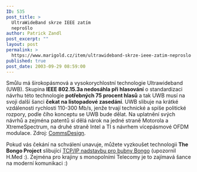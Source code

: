 ```yaml
---
ID: 535
post_title: >
  UltraWideBand skrze IEEE zatím
  neprošlo
author: Patrick Zandl
post_excerpt: ""
layout: post
permalink: >
  https://www.marigold.cz/item/ultrawideband-skrze-ieee-zatim-neproslo
published: true
post_date: 2003-09-29 08:59:00
---
```

<P>Smůlu má širokopásmová a vysokorychlostní technologie Ultrawideband (UWB). Skupina <STRONG>IEEE 802.15.3a nedosáhla při hlasování</STRONG> o standardizaci návrhu&#160;této technologie <STRONG>potřebných 75 procent hlasů</STRONG> a tak UWB musí na svoji další šanci <STRONG>čekat na listopadové zasedání</STRONG>. UWB slibuje na krátké vzdálenosti rychlosti 110-300 Mb/s, jenže trvají technické a spíše politické rozpory, podle čího konceptu se UWB bude dělat. Na uplatnění svých návrhů a zejména patentů si dělá nárok na jedné straně Motorola a XtremeSpectrum, na druhé straně Intel a TI s návrhem vícepásmové OFDM modulace. Zdroj: <A href="http://www.commsdesign.com/story/OEG20030919S0033" target=_blank>CommsDesign</A>.</P>
<P>Pokud vás čekání na schválení unavuje, můžete vyzkoušet technologii <STRONG>The Bongo Project</STRONG> slibující <A href="http://eagle.auc.ca/~dreid/" target=_blank>TCP/IP nadstavbu pro bubny Bongo</A> (upozornil H.Med :). Zejména pro krajiny s monopolními Telecomy je to zajímavá šance na moderní komunikaci :)</P>